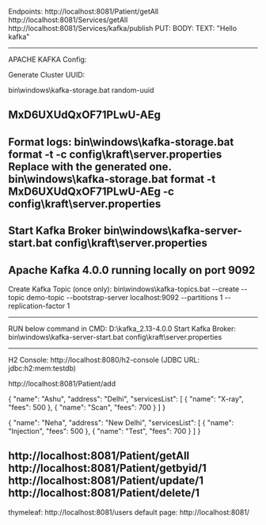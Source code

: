 Endpoints:
http://localhost:8081/Patient/getAll
http://localhost:8081/Services/getAll
http://localhost:8081/Services/kafka/publish PUT: BODY: TEXT: "Hello kafka"

------------------------------------------------------------------------------------------------------------------
APACHE KAFKA Config:

Generate Cluster UUID:

bin\windows\kafka-storage.bat random-uuid

MxD6UXUdQxOF71PLwU-AEg
--------------------------------------------------------------------------------------------
Format logs:
bin\windows\kafka-storage.bat format -t <your-uuid> -c config\kraft\server.properties
Replace <your-uuid> with the generated one.
bin\windows\kafka-storage.bat format -t MxD6UXUdQxOF71PLwU-AEg -c config\kraft\server.properties
-------------------------------------------------------------------------------------------

Start Kafka Broker
bin\windows\kafka-server-start.bat config\kraft\server.properties
-----------------------------------------------------------------------------
Apache Kafka 4.0.0 running locally on port 9092
-----------------------------------------------------------------------------------------------------
Create Kafka Topic (once only):
bin\windows\kafka-topics.bat --create --topic demo-topic --bootstrap-server localhost:9092 --partitions 1 --replication-factor 1

--------------------------------------------------------------------------------------------------------------
RUN below command in CMD: 
D:\kafka_2.13-4.0.0
Start Kafka Broker:
bin\windows\kafka-server-start.bat config\kraft\server.properties

---------------------------------------------------------------------

H2 Console: http://localhost:8080/h2-console (JDBC URL: jdbc:h2:mem:testdb)

http://localhost:8081/Patient/add

{
"name": "Ashu",
"address": "Delhi",
"servicesList": [
{
"name": "X-ray",
"fees": 500
},
{
"name": "Scan",
"fees": 700
}
]
}

{
"name": "Neha",
"address": "New Delhi",
"servicesList": [
{
"name": "Injection",
"fees": 500
},
{
"name": "Test",
"fees": 700
}
]
}

http://localhost:8081/Patient/getAll
http://localhost:8081/Patient/getbyid/1
http://localhost:8081/Patient/update/1
http://localhost:8081/Patient/delete/1
----------------------------------------------
thymeleaf: http://localhost:8081/users
default page: http://localhost:8081/